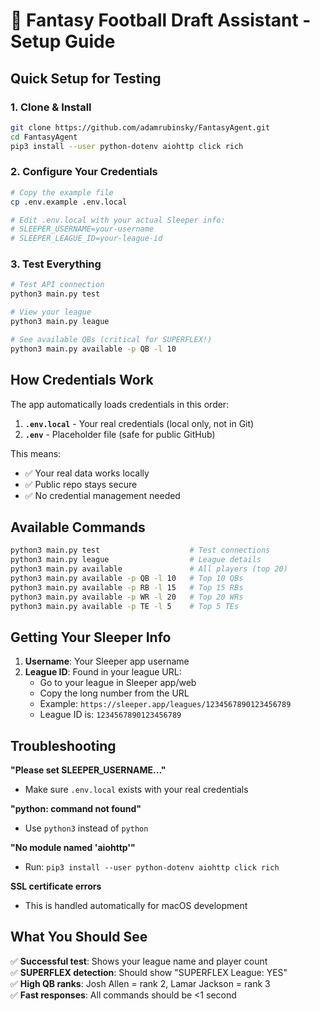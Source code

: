 # 🚀 Fantasy Football Draft Assistant - Setup Guide

## Quick Setup for Testing

### 1. Clone & Install
```bash
git clone https://github.com/adamrubinsky/FantasyAgent.git
cd FantasyAgent
pip3 install --user python-dotenv aiohttp click rich
```

### 2. Configure Your Credentials
```bash
# Copy the example file
cp .env.example .env.local

# Edit .env.local with your actual Sleeper info:
# SLEEPER_USERNAME=your-username
# SLEEPER_LEAGUE_ID=your-league-id
```

### 3. Test Everything
```bash
# Test API connection
python3 main.py test

# View your league
python3 main.py league

# See available QBs (critical for SUPERFLEX!)
python3 main.py available -p QB -l 10
```

## How Credentials Work

The app automatically loads credentials in this order:
1. **`.env.local`** - Your real credentials (local only, not in Git)
2. **`.env`** - Placeholder file (safe for public GitHub)

This means:
- ✅ Your real data works locally
- ✅ Public repo stays secure
- ✅ No credential management needed

## Available Commands

```bash
python3 main.py test                    # Test connections
python3 main.py league                  # League details
python3 main.py available               # All players (top 20)
python3 main.py available -p QB -l 10   # Top 10 QBs
python3 main.py available -p RB -l 15   # Top 15 RBs
python3 main.py available -p WR -l 20   # Top 20 WRs
python3 main.py available -p TE -l 5    # Top 5 TEs
```

## Getting Your Sleeper Info

1. **Username**: Your Sleeper app username
2. **League ID**: Found in your league URL:
   - Go to your league in Sleeper app/web
   - Copy the long number from the URL
   - Example: `https://sleeper.app/leagues/1234567890123456789`
   - League ID is: `1234567890123456789`

## Troubleshooting

**"Please set SLEEPER_USERNAME..."**
- Make sure `.env.local` exists with your real credentials

**"python: command not found"**
- Use `python3` instead of `python`

**"No module named 'aiohttp'"**
- Run: `pip3 install --user python-dotenv aiohttp click rich`

**SSL certificate errors**
- This is handled automatically for macOS development

## What You Should See

✅ **Successful test**: Shows your league name and player count  
✅ **SUPERFLEX detection**: Should show "SUPERFLEX League: YES"  
✅ **High QB ranks**: Josh Allen = rank 2, Lamar Jackson = rank 3  
✅ **Fast responses**: All commands should be <1 second